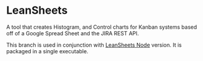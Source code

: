 LeanSheets
==========

A tool that creates Histogram, and Control charts for Kanban systems based off of a Google Spread Sheet and the JIRA REST API.

This branch is used in conjunction with [LeanSheets Node](https://github.com/paulsjv/leansheets-node) version.  It is packaged in a single executable.
